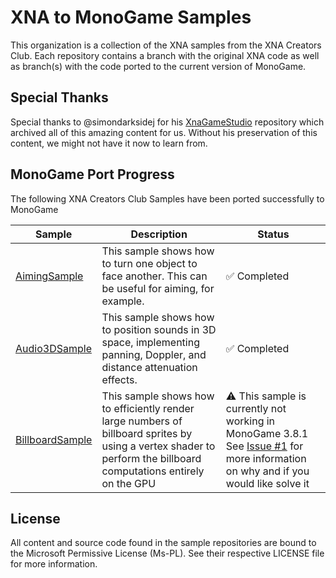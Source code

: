 # XNA to MonoGame Samples
This organization is a collection of the XNA samples from the XNA Creators Club.  Each repository contains a branch with the original XNA code as well as branch(s) with the code ported to the current version of MonoGame.

## Special Thanks
Special thanks to @simondarksidej for his [XnaGameStudio](https://github.com/simondarksidej/XNAGameStudio) repository which archived all of this amazing content for us.  Without his preservation of this content, we might not have it now to learn from.  

## MonoGame Port Progress
The following XNA Creators Club Samples have been ported successfully to MonoGame

| Sample                                                                | Description                                                                                                                                                       | Status                                                                                                                                                                                          |
| --------------------------------------------------------------------- | ----------------------------------------------------------------------------------------------------------------------------------------------------------------- | ----------------------------------------------------------------------------------------------------------------------------------------------------------------------------------------------- |
| [AimingSample](https://github.com/xna-to-monogame/AimingSample)       | This sample shows how to turn one object to face another. This can be useful for aiming, for example.                                                             | ✅ Completed                                                                                                                                                                                     |
| [Audio3DSample](https://github.com/xna-to-monogame/Audio3DSample)     | This sample shows how to position sounds in 3D space, implementing panning, Doppler, and distance attenuation effects.                                            | ✅ Completed                                                                                                                                                                                     |
| [BillboardSample](https://github.com/xna-to-monogame/BillboardSample) | This sample shows how to efficiently render large numbers of billboard sprites by using a vertex shader to perform the billboard computations entirely on the GPU | ⚠ This sample is currently not working in MonoGame 3.8.1 See [Issue #1](https://github.com/xna-to-monogame/BillboardSample/issues/1) for more information on why and if you would like solve it |

## License
All content and source code found in the sample repositories are bound to the Microsoft Permissive License (Ms-PL).
See their respective LICENSE file for more information.
